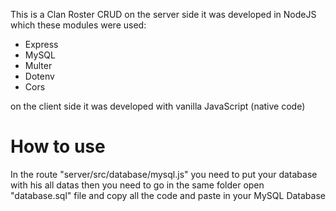 This is a Clan Roster CRUD on the server side it was developed in NodeJS which these modules were used:

<ul>
<li>Express</li>
<li>MySQL</li>
<li>Multer</li>
<li>Dotenv</li>
<li>Cors</li>
</ul>

on the client side it was developed with vanilla JavaScript (native code)

<h1>How to use</h1>

In the route "server/src/database/mysql.js" you need to put your database with his all datas then you need to go in the same folder open "database.sql" file and copy all the code and paste in your MySQL Database
